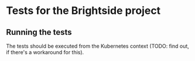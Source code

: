 Tests for the Brightside project 
=============================== 

Running the tests
-----------------

The tests should be executed from the Kubernetes context (TODO: find out, if there's a workaround for this).

